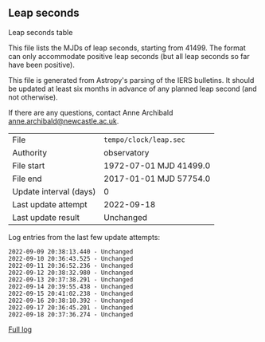 
## Leap seconds

Leap seconds table

This file lists the MJDs of leap seconds, starting from 41499.
The format can only accommodate positive leap seconds (but all
leap seconds so far have been positive).

This file is generated from Astropy's parsing of the IERS
bulletins. It should be updated at least six months in advance
of any planned leap second (and not otherwise).

If there are any questions, contact Anne Archibald
<anne.archibald@newcastle.ac.uk>.

|     |     |
|:--- |:--- |
| File | `tempo/clock/leap.sec` |
| Authority | observatory |
| File start | 1972-07-01 MJD 41499.0 |
| File end | 2017-01-01 MJD 57754.0 |
| Update interval (days) | 0 |
| Last update attempt | 2022-09-18 |
| Last update result | Unchanged |

Log entries from the last few update attempts:
```
2022-09-09 20:38:13.440 - Unchanged
2022-09-10 20:36:43.525 - Unchanged
2022-09-11 20:36:52.236 - Unchanged
2022-09-12 20:38:32.980 - Unchanged
2022-09-13 20:37:38.291 - Unchanged
2022-09-14 20:39:55.438 - Unchanged
2022-09-15 20:41:02.238 - Unchanged
2022-09-16 20:38:10.392 - Unchanged
2022-09-17 20:36:45.201 - Unchanged
2022-09-18 20:37:36.274 - Unchanged
```
[Full log](https://raw.githubusercontent.com/ipta/pulsar-clock-corrections/main/log/tempo/clock/leap.sec.log)
